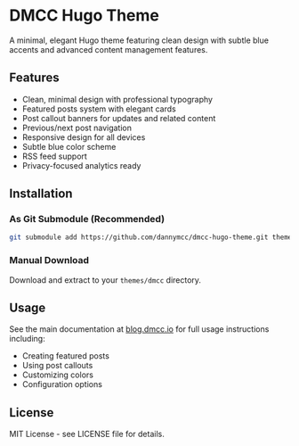 # DMCC Hugo Theme

A minimal, elegant Hugo theme featuring clean design with subtle blue accents and advanced content management features.

## Features

- Clean, minimal design with professional typography
- Featured posts system with elegant cards
- Post callout banners for updates and related content
- Previous/next post navigation
- Responsive design for all devices
- Subtle blue color scheme
- RSS feed support
- Privacy-focused analytics ready

## Installation

### As Git Submodule (Recommended)

```bash
git submodule add https://github.com/dannymcc/dmcc-hugo-theme.git themes/dmcc
```

### Manual Download

Download and extract to your `themes/dmcc` directory.

## Usage

See the main documentation at [blog.dmcc.io](https://blog.dmcc.io) for full usage instructions including:

- Creating featured posts
- Using post callouts
- Customizing colors
- Configuration options

## License

MIT License - see LICENSE file for details.

